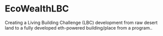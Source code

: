 # EcoWealthLBC
 Creating a Living Building Challenge (LBC) development from raw desert land to a fully developed eth-powered building/place from a program..
